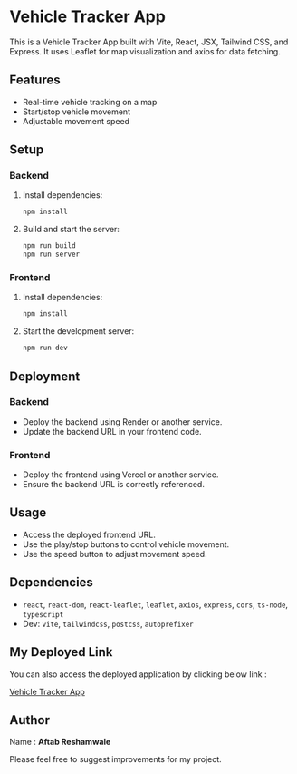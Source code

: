 # Vehicle Tracker App

This is a Vehicle Tracker App built with Vite, React, JSX, Tailwind CSS, and Express. It uses Leaflet for map visualization and axios for data fetching.

## Features

- Real-time vehicle tracking on a map
- Start/stop vehicle movement
- Adjustable movement speed


## Setup

### Backend

1. Install dependencies:
    ```bash
    npm install
    ```
    
2. Build and start the server:

    ```bash
    npm run build
    npm run server
    ```

### Frontend

1. Install dependencies:

    ```bash
    npm install
    ```

2. Start the development server:

    ```bash
    npm run dev
    ```

## Deployment

### Backend

- Deploy the backend using Render or another service.
- Update the backend URL in your frontend code.

### Frontend

- Deploy the frontend using Vercel or another service.
- Ensure the backend URL is correctly referenced.

## Usage

- Access the deployed frontend URL.
- Use the play/stop buttons to control vehicle movement.
- Use the speed button to adjust movement speed.

## Dependencies

- `react`, `react-dom`, `react-leaflet`, `leaflet`, `axios`, `express`, `cors`, `ts-node`, `typescript`
- Dev: `vite`, `tailwindcss`, `postcss`, `autoprefixer`





## My Deployed Link

You can also access the deployed application by clicking below link : 

[Vehicle Tracker App](https://vehicle-tracker-app-three.vercel.app/)
## Author

Name : **Aftab Reshamwale**

Please feel free to suggest improvements for my project.

